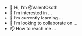 - 👋 Hi, I’m @ValentOkoth
- 👀 I’m interested in ...
- 🌱 I’m currently learning ...
- 💞️ I’m looking to collaborate on ...
- 📫 How to reach me ...

<!---
ValentOkoth/ValentOkoth is a ✨ special ✨ repository because its `README.md` (this file) appears on your GitHub profile.
You can click the Preview link to take a look at your changes.
--->
